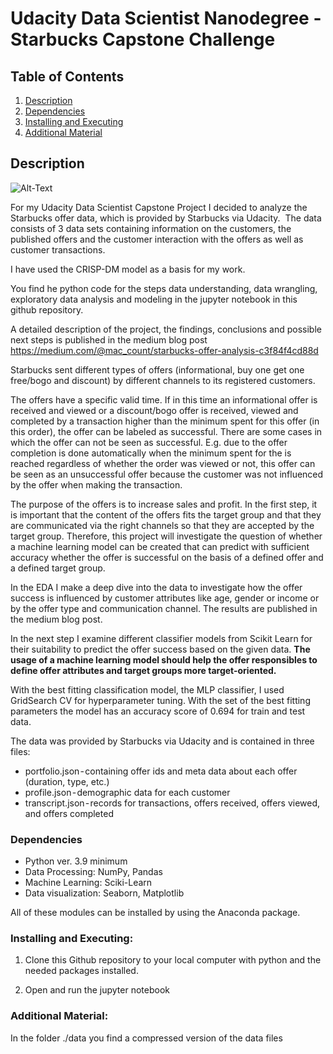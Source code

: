 # Udacity Data Scientist Nanodegree - Starbucks Capstone Challenge

## Table of Contents
1. [Description](#description)
2. [Dependencies](#dependencies)
3. [Installing and Executing](#execution)
3. [Additional Material](#additional)

<a name="descripton"></a>
## Description


![Alt-Text](./starbucks.jpg)



For my Udacity Data Scientist Capstone Project I decided to analyze the Starbucks offer data, which is provided by Starbucks via Udacity. 
The data consists of 3 data sets containing information on the customers, the published offers and the customer interaction with the offers as well as customer transactions.

I have used the CRISP-DM model as a basis for my work. 

You find he python code for the steps data understanding, data wrangling, exploratory data analysis and modeling in the jupyter notebook in this github repository.

A detailed description of the project, the findings, conclusions and possible next steps is published in the medium blog post https://medium.com/@mac_count/starbucks-offer-analysis-c3f84f4cd88d

Starbucks sent different types of offers (informational, buy one get one free/bogo and discount) by different channels to its registered customers.

The offers have a specific valid time. If in this time an informational offer is received and viewed or a discount/bogo offer is received, viewed and completed by a transaction higher than the minimum spent for this offer (in this order), the offer can be labeled as successful.
There are some cases in which the offer can not be seen as successful. E.g. due to the offer completion is done automatically when the minimum spent for the is reached regardless of whether the order was viewed or not, this offer can be seen as an unsuccessful offer because the customer was not influenced by the offer when making the transaction.

The purpose of the offers is to increase sales and profit. In the first step, it is important that the content of the offers fits the target group and that they are communicated via the right channels so that they are accepted by the target group. Therefore, this project will investigate the question of whether a machine learning model can be created that can predict with sufficient accuracy whether the offer is successful on the basis of a defined offer and a defined target group.

In the EDA I make a deep dive into the data to investigate how the offer success is influenced by customer attributes like age, gender or income or by the offer type and communication channel.
The results are published in the medium blog post.

In the next step I examine different classifier models from Scikit Learn for their suitability to predict the offer success based on the given data.
**The usage of a machine learning model should help the offer responsibles to define offer attributes and target groups more target-oriented.**

With the best fitting classification model, the MLP classifier, I used GridSearch CV for hyperparameter tuning. With the set of the best fitting parameters the model has an accuracy score of 0.694 for train and test data.

The data was provided by Starbucks via Udacity and is contained in three files:

- portfolio.json - containing offer ids and meta data about each offer (duration, type, etc.)
- profile.json - demographic data for each customer
- transcript.json - records for transactions, offers received, offers viewed, and offers completed


<a name="dependencies"></a>
### Dependencies

* Python ver. 3.9 minimum
* Data Processing: NumPy, Pandas
* Machine Learning: Sciki-Learn
* Data visualization: Seaborn, Matplotlib

All of these modules can be installed by using the Anaconda package.

<a name="execution"></a>
### Installing and Executing:

1. Clone this Github repository to your local computer with python and the needed packages installed.

2. Open and run the jupyter notebook

<a name="additional"></a>
### Additional Material:

In the folder ./data you find a compressed version of the data files
